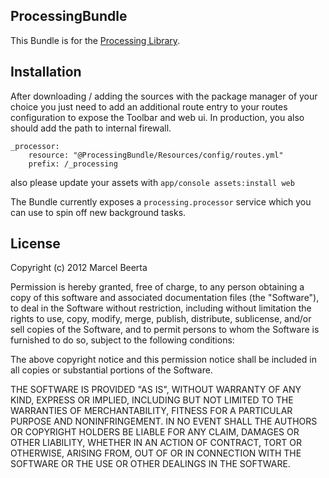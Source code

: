 ProcessingBundle
----------------
This Bundle is for the [Processing Library](https://github.com/mazen/processing).


Installation
------------

After downloading / adding the sources with the package manager of your choice you
just need to add an additional route entry to your routes configuration to expose
the Toolbar and web ui. In production, you also should add the path to internal firewall.

    _processor:
        resource: "@ProcessingBundle/Resources/config/routes.yml"
        prefix: /_processing

also please update your assets with ```app/console assets:install web``` 

The Bundle currently exposes a ```processing.processor``` service which you can
use to spin off new background tasks.

License
-------
Copyright (c) 2012 Marcel Beerta

Permission is hereby granted, free of charge, to any person obtaining a copy
of this software and associated documentation files (the "Software"), to deal
in the Software without restriction, including without limitation the rights
to use, copy, modify, merge, publish, distribute, sublicense, and/or sell
copies of the Software, and to permit persons to whom the Software is furnished
to do so, subject to the following conditions:

The above copyright notice and this permission notice shall be included in all
copies or substantial portions of the Software.

THE SOFTWARE IS PROVIDED "AS IS", WITHOUT WARRANTY OF ANY KIND, EXPRESS OR
IMPLIED, INCLUDING BUT NOT LIMITED TO THE WARRANTIES OF MERCHANTABILITY,
FITNESS FOR A PARTICULAR PURPOSE AND NONINFRINGEMENT. IN NO EVENT SHALL THE
AUTHORS OR COPYRIGHT HOLDERS BE LIABLE FOR ANY CLAIM, DAMAGES OR OTHER
LIABILITY, WHETHER IN AN ACTION OF CONTRACT, TORT OR OTHERWISE, ARISING FROM,
OUT OF OR IN CONNECTION WITH THE SOFTWARE OR THE USE OR OTHER DEALINGS IN
THE SOFTWARE.